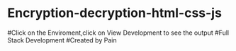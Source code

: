 # Encryption-decryption-html-css-js
#Click on the Enviroment,click on View Development to see the output
#Full Stack Development
#Created by Pain
